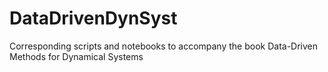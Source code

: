 # DataDrivenDynSyst
Corresponding scripts and notebooks to accompany the book Data-Driven Methods for Dynamical Systems
